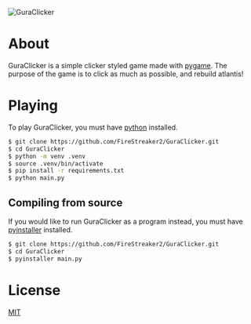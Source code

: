 ![GuraClicker](https://socialify.git.ci/FireStreaker2/GuraClicker/image?description=1&forks=1&issues=1&language=1&name=1&owner=1&pulls=1&stargazers=1&theme=Dark)

# About
GuraClicker is a simple clicker styled game made with [pygame](https://www.pygame.org/). The purpose of the game is to click as much as possible, and rebuild atlantis!

# Playing
To play GuraClicker, you must have [python](https://www.python.org/) installed.
```bash
$ git clone https://github.com/FireStreaker2/GuraClicker.git
$ cd GuraClicker
$ python -m venv .venv
$ source .venv/bin/activate
$ pip install -r requirements.txt
$ python main.py
```

## Compiling from source
If you would like to run GuraClicker as a program instead, you must have [pyinstaller](https://pyinstaller.org/en/stable/) installed.
```bash
$ git clone https://github.com/FireStreaker2/GuraClicker.git
$ cd GuraClicker
$ pyinstaller main.py
```

# License
[MIT](https://github.com/FireStreaker2/GuraClicker/blob/main/LICENSE)